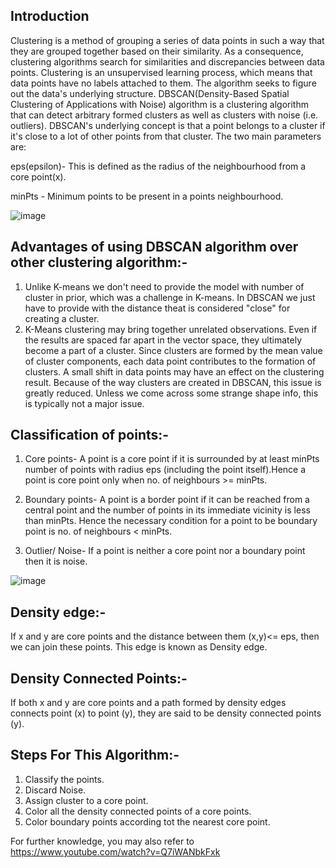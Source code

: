 ## Introduction

Clustering is a method of grouping a series of data points in such a way that they are grouped together based on their similarity. As a consequence, clustering algorithms search for similarities and discrepancies between data points. Clustering is an unsupervised learning process, which means that data points have no labels attached to them. The algorithm seeks to figure out the data's underlying structure.
DBSCAN(Density-Based Spatial Clustering of Applications with Noise) algorithm is a clustering algorithm that can detect arbitrary formed clusters as well as clusters with noise (i.e. outliers).
DBSCAN's underlying concept is that a point belongs to a cluster if it's close to a lot of other points from that cluster. The two main parameters are:

eps(epsilon)- This is defined as the radius of the neighbourhood from a core point(x).

minPts - Minimum points to be present in a points neighbourhood.

![image](https://user-images.githubusercontent.com/67017422/113477225-06842800-949e-11eb-9285-9c2490b5dff9.png)

## Advantages of using DBSCAN algorithm over other clustering algorithm:-

1. Unlike K-means we don't need to provide the model with number of cluster in prior, which was a challenge in K-means. In DBSCAN we just have to provide with the distance theat is considered "close" for creating a cluster.
2. K-Means clustering may bring together unrelated observations. Even if the results are spaced far apart in the vector space, they ultimately become a part of a cluster. Since clusters are formed by the mean value of cluster components, each data point contributes to the formation of clusters. A small shift in data points may have an effect on the clustering result. Because of the way clusters are created in DBSCAN, this issue is greatly reduced. Unless we come across some strange shape info, this is typically not a major issue.

## Classification of points:-

1. Core points- A point is a core point if it is surrounded by at least minPts number of points with radius eps (including the point itself).Hence a point is core point only when no. of neighbours >= minPts.

2. Boundary points- A point is a border point if it can be reached from a central point and the number of points in its immediate vicinity is less than minPts. Hence the necessary condition for a point to be boundary point is no. of neighbours < minPts.

3. Outlier/ Noise- If a point is neither a core point nor a boundary point then it is noise.

![image](https://user-images.githubusercontent.com/67017422/113477997-abedca80-94a3-11eb-9aea-9576567714ba.png)

## Density edge:-

If x and y are core points and the distance between them (x,y)<= eps, then we can join these points. This edge is known as Density edge.

## Density Connected Points:-

If both x and y are core points and a path formed by density edges connects point (x) to point (y), they are said to be density connected points (y).

## Steps For This Algorithm:-

1. Classify the points.
2. Discard Noise.
3. Assign cluster to a core point.
4. Color all the density connected points of a core points.
5. Color boundary points according tot the nearest core point.

For further knowledge, you may also refer to https://www.youtube.com/watch?v=Q7iWANbkFxk
